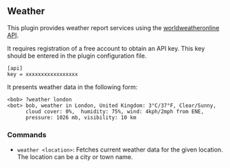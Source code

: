 ## Weather

This plugin provides weather report services using the
[worldweatheronline API](http://www.worldweatheronline.com).

It requires registration of a free account to obtain an API key.
This key should be entered in the plugin configuration file.

	[api]
	key = xxxxxxxxxxxxxxxxx

It presents weather data in the following form:

	<bob> ?weather london
	<bot> bob, weather in London, United Kingdom: 3°C/37°F, Clear/Sunny,
	      cloud cover: 0%,  humidity: 75%, wind: 4kph/2mph from ENE,
	      pressure: 1026 mb, visibility: 10 km


### Commands

* `weather <location>`: Fetches current weather data for the given location.
  The location can be a city or town name.

